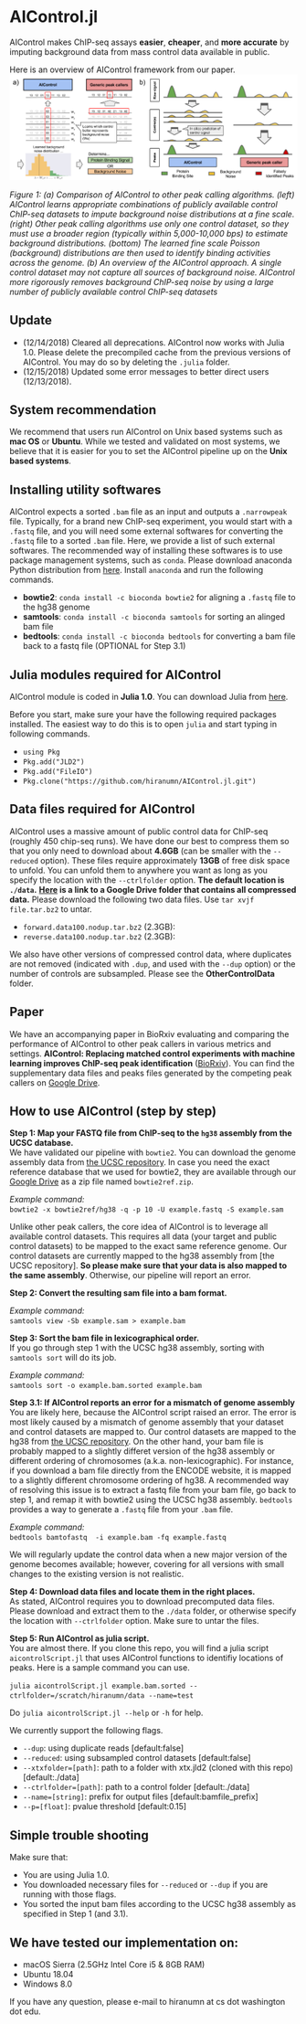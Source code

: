 # AIControl.jl

AIControl makes ChIP-seq assays **easier**, **cheaper**, and **more accurate** by imputing background data from mass control data available in public.

Here is an overview of AIControl framework from our paper. 
![alt text](images/concept.png)

*Figure 1: (a) Comparison of AIControl to other peak calling algorithms. (left) AIControl
learns appropriate combinations of publicly available control ChIP-seq datasets to impute background
noise distributions at a fine scale. (right) Other peak calling algorithms use only one
control dataset, so they must use a broader region (typically within 5,000-10,000 bps) to estimate
background distributions. (bottom) The learned fine scale Poisson (background) distributions are
then used to identify binding activities across the genome. (b) An overview of the AIControl
approach. A single control dataset may not capture all sources of background noise. AIControl
more rigorously removes background ChIP-seq noise by using a large number of publicly available
control ChIP-seq datasets*

## Update
- (12/14/2018) Cleared all deprecations. AIControl now works with Julia 1.0. Please delete the precompiled cache from the previous versions of AIControl. You may do so by deleting the `.julia` folder. 
- (12/15/2018) Updated some error messages to better direct users (12/13/2018).

## System recommendation
We recommend that users run AIControl on Unix based systems such as **mac OS** or **Ubuntu**. While we tested and validated on most systems, we believe that it is easier for you to set the AIControl pipeline up on the **Unix based systems**.

## Installing utility softwares
AIControl expects a sorted `.bam` file as an input and outputs a `.narrowpeak` file. Typically, for a brand new ChIP-seq experiment, you would start with a `.fastq` file, and you will need some external softwares for converting the `.fastq` file to a sorted `.bam` file. Here, we provide a list of such external softwares. The recommended way of installing these softwares is to use package management systems, such as `conda`. Please download anaconda Python distribution from [here](https://anaconda.org/anaconda/python). Install `anaconda` and run the following commands.
- **bowtie2**: ` conda install -c bioconda bowtie2 ` for aligning a `.fastq` file to the hg38 genome
- **samtools**: ` conda install -c bioconda samtools ` for sorting an alinged bam file
- **bedtools**: ` conda install -c bioconda bedtools ` for converting a bam file back to a fastq file (OPTIONAL for Step 3.1)

## Julia modules required for AIControl

AIControl module is coded in **Julia 1.0**. You can download Julia from [here](https://julialang.org/).  

Before you start, make sure your have the following required packages installed. The easiest way to do this is to open `julia` and start typing in following commands. 
- `using Pkg`
- `Pkg.add("JLD2")`
- `Pkg.add("FileIO")`
- `Pkg.clone("https://github.com/hiranumn/AIControl.jl.git")`

## Data files required for AIControl
AIControl uses a massive amount of public control data for ChIP-seq (roughly 450 chip-seq runs). We have done our best to compress them so that you only need to download about **4.6GB** (can be smaller with the `--reduced` option). These files require approximately **13GB** of free disk space to unfold. You can unfold them to anywhere you want as long as you specify the location with the `--ctrlfolder` option. **The default location is `./data`.** **[Here](https://drive.google.com/open?id=1Xh6Fjah1LoRMmbaJA7_FzxYcbqmpNUPZ) is a link to a Google Drive folder that contains all compressed data.** Please download the following two data files. Use `tar xvjf file.tar.bz2` to untar. 
- `forward.data100.nodup.tar.bz2` (2.3GB):   
- `reverse.data100.nodup.tar.bz2` (2.3GB):  

We also have other versions of compressed control data, where duplicates are not removed (indicated with `.dup`, and used with the `--dup` option) or the number of controls are subsampled. Please see the **OtherControlData** folder. 

## Paper
We have an accompanying paper in BioRxiv evaluating and comparing the performance of AIControl to other peak callers in various metrics and settings. **AIControl: Replacing matched control experiments with machine learning improves ChIP-seq peak identification** ([BioRxiv](https://www.biorxiv.org/content/early/2018/03/08/278762?rss=1)). You can find the supplementary data files and peaks files generated by the competing peak callers on [Google Drive](https://drive.google.com/open?id=1Xh6Fjah1LoRMmbaJA7_FzxYcbqmpNUPZ).

## How to use AIControl (step by step)

**Step 1: Map your FASTQ file from ChIP-seq to the `hg38` assembly from the UCSC database.**  
We have validated our pipeline with `bowtie2`. You can download the genome assembly data from [the UCSC repository](http://hgdownload.soe.ucsc.edu/goldenPath/hg38/bigZips/hg38.fa.gz). In case you need the exact reference database that we used for bowtie2, they are available through our [Google Drive](https://drive.google.com/open?id=1Xh6Fjah1LoRMmbaJA7_FzxYcbqmpNUPZ) as a zip file named `bowtie2ref.zip`.  

*Example command:*  
`bowtie2 -x bowtie2ref/hg38 -q -p 10 -U example.fastq -S example.sam`  

Unlike other peak callers, the core idea of AIControl is to leverage all available control datasets. This requires all data (your target and public control datasets) to be mapped to the exact same reference genome. Our control datasets are currently mapped to the hg38 assembly from [the UCSC repository]. **So please make sure that your data is also mapped to the same assembly**. Otherwise, our pipeline will report an error.
   
**Step 2: Convert the resulting sam file into a bam format.**  

*Example command:*  
`samtools view -Sb example.sam > example.bam`  
   
**Step 3: Sort the bam file in lexicographical order.**  
If you go through step 1 with the UCSC hg38 assembly, sorting with `samtools sort` will do its job.  

*Example command:*  
`samtools sort -o example.bam.sorted example.bam`  

**Step 3.1: If AIControl reports an error for a mismatch of genome assembly**  
You are likely here, because the AIControl script raised an error. The error is most likely caused by a mismatch of genome assembly that your dataset and control datasets are mapped to. Our control datasets are mapped to the hg38 from [the UCSC repository](http://hgdownload.soe.ucsc.edu/goldenPath/hg38/bigZips/hg38.fa.gz). On the other hand, your bam file is probably mapped to a slightly differet version of the hg38 assembly or different ordering of chromosomes (a.k.a. non-lexicographic). For instance, if you download a bam file directly from the ENCODE website, it is mapped to a slightly different chromosome ordering of hg38. A recommended way of resolving this issue is to extract a fastq file from your bam file, go back to step 1, and remap it with bowtie2 using the UCSC hg38 assembly. `bedtools` provides a way to generate a `.fastq` file from your `.bam` file.  
 
*Example command:*  
`bedtools bamtofastq  -i example.bam -fq example.fastq`  

We will regularly update the control data when a new major version of the genome becomes available; however, covering for all versions with small changes to the existing version is not realistic.
   
**Step 4: Download data files and locate them in the right places.**  
As stated, AIControl requires you to download precomputed data files. Please download and extract them to the `./data` folder, or otherwise specify the location with `--ctrlfolder` option. Make sure to untar the files.    

**Step 5: Run AIControl as julia script.**  
You are almost there. If you clone this repo, you will find a julia script `aicontrolScript.jl` that uses AIControl functions to identifiy locations of peaks. Here is a sample command you can use.  

`julia aicontrolScript.jl example.bam.sorted --ctrlfolder=/scratch/hiranumn/data --name=test`

Do `julia aicontrolScript.jl --help` or `-h` for help.

We currently support the following flags. 

- `--dup`: using duplicate reads \[default:false\]
- `--reduced`: using subsampled control datasets \[default:false\]
- `--xtxfolder=[path]`: path to a folder with xtx.jld2 (cloned with this repo) \[default:./data\]
- `--ctrlfolder=[path]`: path to a control folder \[default:./data\]
- `--name=[string]`: prefix for output files \[default:bamfile_prefix\]
- `--p=[float]`: pvalue threshold \[default:0.15\]

## Simple trouble shooting
Make sure that:
- You are using Julia 1.0.
- You downloaded necessary files for `--reduced` or `--dup` if you are running with those flags.
- You sorted the input bam files according to the UCSC hg38 assembly as specified in Step 1 (and 3.1).

## We have tested our implementation on:
- macOS Sierra (2.5GHz Intel Core i5 & 8GB RAM)
- Ubuntu 18.04 
- Windows 8.0

If you have any question, please e-mail to hiranumn at cs dot washington dot edu.

